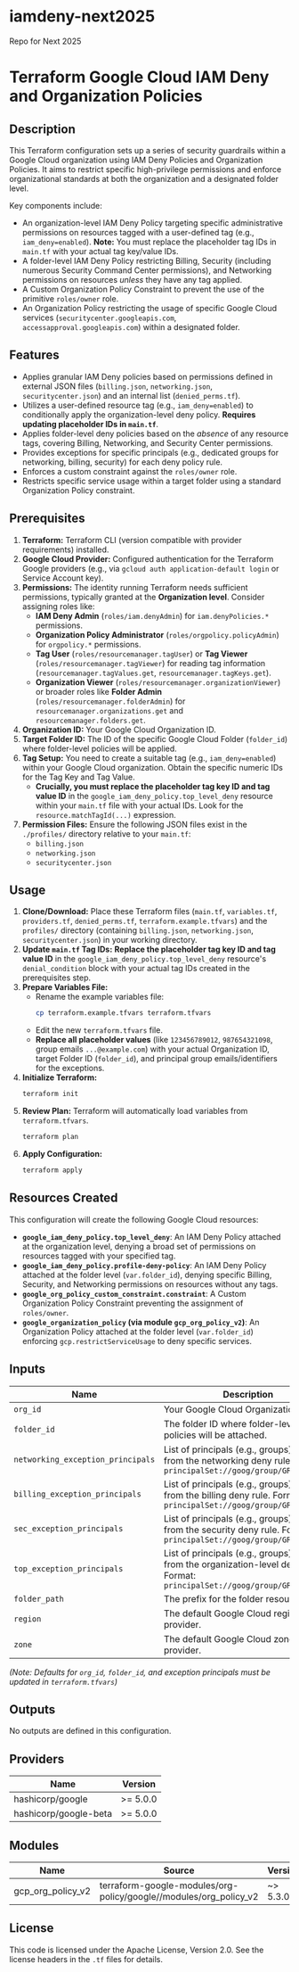 # iamdeny-next2025
Repo for Next 2025

# Terraform Google Cloud IAM Deny and Organization Policies

## Description

This Terraform configuration sets up a series of security guardrails within a Google Cloud organization using IAM Deny Policies and Organization Policies. It aims to restrict specific high-privilege permissions and enforce organizational standards at both the organization and a designated folder level.

Key components include:
* An organization-level IAM Deny Policy targeting specific administrative permissions on resources tagged with a user-defined tag (e.g., `iam_deny=enabled`). **Note:** You must replace the placeholder tag IDs in `main.tf` with your actual tag key/value IDs.
* A folder-level IAM Deny Policy restricting Billing, Security (including numerous Security Command Center permissions), and Networking permissions on resources *unless* they have any tag applied.
* A Custom Organization Policy Constraint to prevent the use of the primitive `roles/owner` role.
* An Organization Policy restricting the usage of specific Google Cloud services (`securitycenter.googleapis.com`, `accessapproval.googleapis.com`) within a designated folder.

## Features

* Applies granular IAM Deny policies based on permissions defined in external JSON files (`billing.json`, `networking.json`, `securitycenter.json`) and an internal list (`denied_perms.tf`).
* Utilizes a user-defined resource tag (e.g., `iam_deny=enabled`) to conditionally apply the organization-level deny policy. **Requires updating placeholder IDs in `main.tf`**.
* Applies folder-level deny policies based on the *absence* of any resource tags, covering Billing, Networking, and Security Center permissions.
* Provides exceptions for specific principals (e.g., dedicated groups for networking, billing, security) for each deny policy rule.
* Enforces a custom constraint against the `roles/owner` role.
* Restricts specific service usage within a target folder using a standard Organization Policy constraint.

## Prerequisites

1.  **Terraform:** Terraform CLI (version compatible with provider requirements) installed.
2.  **Google Cloud Provider:** Configured authentication for the Terraform Google providers (e.g., via `gcloud auth application-default login` or Service Account key).
3.  **Permissions:** The identity running Terraform needs sufficient permissions, typically granted at the **Organization level**. Consider assigning roles like:
    * **IAM Deny Admin** (`roles/iam.denyAdmin`) for `iam.denyPolicies.*` permissions.
    * **Organization Policy Administrator** (`roles/orgpolicy.policyAdmin`) for `orgpolicy.*` permissions.
    * **Tag User** (`roles/resourcemanager.tagUser`) or **Tag Viewer** (`roles/resourcemanager.tagViewer`) for reading tag information (`resourcemanager.tagValues.get`, `resourcemanager.tagKeys.get`).
    * **Organization Viewer** (`roles/resourcemanager.organizationViewer`) or broader roles like **Folder Admin** (`roles/resourcemanager.folderAdmin`) for `resourcemanager.organizations.get` and `resourcemanager.folders.get`.
4.  **Organization ID:** Your Google Cloud Organization ID.
5.  **Target Folder ID:** The ID of the specific Google Cloud Folder (`folder_id`) where folder-level policies will be applied.
6.  **Tag Setup:** You need to create a suitable tag (e.g., `iam_deny=enabled`) within your Google Cloud organization. Obtain the specific numeric IDs for the Tag Key and Tag Value.
    * **Crucially, you must replace the placeholder tag key ID and tag value ID** in the `google_iam_deny_policy.top_level_deny` resource within your `main.tf` file with your actual IDs. Look for the `resource.matchTagId(...)` expression.
7.  **Permission Files:** Ensure the following JSON files exist in the `./profiles/` directory relative to your `main.tf`:
    * `billing.json`
    * `networking.json`
    * `securitycenter.json`

## Usage

1.  **Clone/Download:** Place these Terraform files (`main.tf`, `variables.tf`, `providers.tf`, `denied_perms.tf`, `terraform.example.tfvars`) and the `profiles/` directory (containing `billing.json`, `networking.json`, `securitycenter.json`) in your working directory.
2.  **Update `main.tf` Tag IDs:** **Replace the placeholder tag key ID and tag value ID** in the `google_iam_deny_policy.top_level_deny` resource's `denial_condition` block with your actual tag IDs created in the prerequisites step.
3.  **Prepare Variables File:**
    * Rename the example variables file:
      ```bash
      cp terraform.example.tfvars terraform.tfvars
      ```
    * Edit the new `terraform.tfvars` file.
    * **Replace all placeholder values** (like `123456789012`, `987654321098`, group emails `...@example.com`) with your actual Organization ID, target Folder ID (`folder_id`), and principal group emails/identifiers for the exceptions.
4.  **Initialize Terraform:**
    ```bash
    terraform init
    ```
5.  **Review Plan:** Terraform will automatically load variables from `terraform.tfvars`.
    ```bash
    terraform plan
    ```
6.  **Apply Configuration:**
    ```bash
    terraform apply
    ```

## Resources Created

This configuration will create the following Google Cloud resources:

* **`google_iam_deny_policy.top_level_deny`**: An IAM Deny Policy attached at the organization level, denying a broad set of permissions on resources tagged with your specified tag.
* **`google_iam_deny_policy.profile-deny-policy`**: An IAM Deny Policy attached at the folder level (`var.folder_id`), denying specific Billing, Security, and Networking permissions on resources without any tags.
* **`google_org_policy_custom_constraint.constraint`**: A Custom Organization Policy Constraint preventing the assignment of `roles/owner`.
* **`google_organization_policy` (via module `gcp_org_policy_v2`)**: An Organization Policy attached at the folder level (`var.folder_id`) enforcing `gcp.restrictServiceUsage` to deny specific services.

## Inputs

| Name                            | Description                                                                                                                | Type         | Default                  | Required |
| ------------------------------- | -------------------------------------------------------------------------------------------------------------------------- | ------------ | ------------------------ | :------: |
| `org_id`                        | Your Google Cloud Organization ID.                                                                                         | `string`     | `""`                     |   Yes    |
| `folder_id`                     | The folder ID where folder-level policies will be attached.                                                                | `string`     | `""`                     |   Yes    |
| `networking_exception_principals` | List of principals (e.g., groups) exempt from the networking deny rule. Format: `principalSet://goog/group/GROUP_EMAIL` | `list(string)` | `[""]`                   |    No    |
| `billing_exception_principals`  | List of principals (e.g., groups) exempt from the billing deny rule. Format: `principalSet://goog/group/GROUP_EMAIL`      | `list(string)` | `[""]`                   |    No    |
| `sec_exception_principals`      | List of principals (e.g., groups) exempt from the security deny rule. Format: `principalSet://goog/group/GROUP_EMAIL`     | `list(string)` | `[""]`                   |    No    |
| `top_exception_principals`      | List of principals (e.g., groups) exempt from the organization-level deny policy. Format: `principalSet://goog/group/GROUP_EMAIL` | `list(string)` | `[]`                   |    No    |
| `folder_path`                   | The prefix for the folder resource path.                                                                                   | `string`     | `"cloudresourcema..."` |    No    |
| `region`                        | The default Google Cloud region for the provider.                                                                          | `string`     | `"us-central1"`          |    No    |
| `zone`                          | The default Google Cloud zone for the provider.                                                                            | `string`     | `"us-central1-c"`        |    No    |

*(Note: Defaults for `org_id`, `folder_id`, and exception principals must be updated in `terraform.tfvars`)*

## Outputs

No outputs are defined in this configuration.

## Providers

| Name          | Version |
| ------------- | ------- |
| hashicorp/google | >= 5.0.0 |
| hashicorp/google-beta | >= 5.0.0 |

## Modules

| Name                | Source                                                     | Version |
| ------------------- | ---------------------------------------------------------- | ------- |
| gcp_org_policy_v2 | terraform-google-modules/org-policy/google//modules/org_policy_v2 | ~> 5.3.0 |

## License

This code is licensed under the Apache License, Version 2.0. See the license headers in the `.tf` files for details.